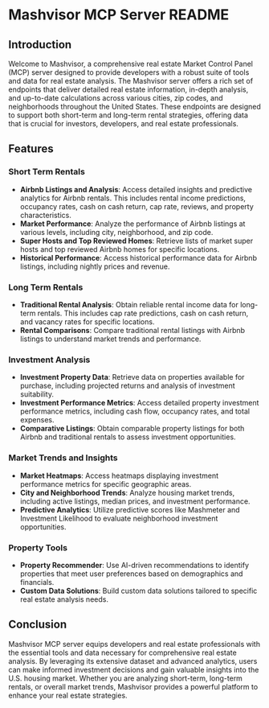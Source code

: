 # Mashvisor MCP Server README

## Introduction

Welcome to Mashvisor, a comprehensive real estate Market Control Panel (MCP) server designed to provide developers with a robust suite of tools and data for real estate analysis. The Mashvisor server offers a rich set of endpoints that deliver detailed real estate information, in-depth analysis, and up-to-date calculations across various cities, zip codes, and neighborhoods throughout the United States. These endpoints are designed to support both short-term and long-term rental strategies, offering data that is crucial for investors, developers, and real estate professionals.

## Features

### Short Term Rentals

- **Airbnb Listings and Analysis**: Access detailed insights and predictive analytics for Airbnb rentals. This includes rental income predictions, occupancy rates, cash on cash return, cap rate, reviews, and property characteristics.
- **Market Performance**: Analyze the performance of Airbnb listings at various levels, including city, neighborhood, and zip code.
- **Super Hosts and Top Reviewed Homes**: Retrieve lists of market super hosts and top reviewed Airbnb homes for specific locations.
- **Historical Performance**: Access historical performance data for Airbnb listings, including nightly prices and revenue.

### Long Term Rentals

- **Traditional Rental Analysis**: Obtain reliable rental income data for long-term rentals. This includes cap rate predictions, cash on cash return, and vacancy rates for specific locations.
- **Rental Comparisons**: Compare traditional rental listings with Airbnb listings to understand market trends and performance.

### Investment Analysis

- **Investment Property Data**: Retrieve data on properties available for purchase, including projected returns and analysis of investment suitability.
- **Investment Performance Metrics**: Access detailed property investment performance metrics, including cash flow, occupancy rates, and total expenses.
- **Comparative Listings**: Obtain comparable property listings for both Airbnb and traditional rentals to assess investment opportunities.

### Market Trends and Insights

- **Market Heatmaps**: Access heatmaps displaying investment performance metrics for specific geographic areas.
- **City and Neighborhood Trends**: Analyze housing market trends, including active listings, median prices, and investment performance.
- **Predictive Analytics**: Utilize predictive scores like Mashmeter and Investment Likelihood to evaluate neighborhood investment opportunities.

### Property Tools

- **Property Recommender**: Use AI-driven recommendations to identify properties that meet user preferences based on demographics and financials.
- **Custom Data Solutions**: Build custom data solutions tailored to specific real estate analysis needs.

## Conclusion

Mashvisor MCP server equips developers and real estate professionals with the essential tools and data necessary for comprehensive real estate analysis. By leveraging its extensive dataset and advanced analytics, users can make informed investment decisions and gain valuable insights into the U.S. housing market. Whether you are analyzing short-term, long-term rentals, or overall market trends, Mashvisor provides a powerful platform to enhance your real estate strategies.